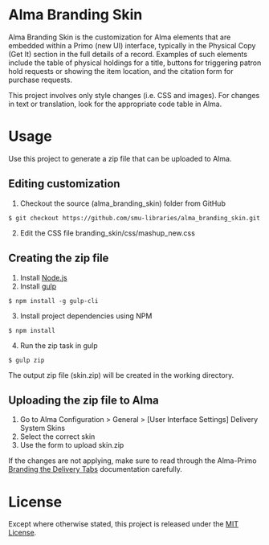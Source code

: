 # Alma Branding Skin

Alma Branding Skin is the customization for Alma elements that are embedded within a Primo (new UI) interface, typically in the Physical Copy (Get It) section in the full details of a record. Examples of such elements include the table of physical holdings for a title, buttons for triggering patron hold requests or showing the item location, and the citation form for purchase requests.

This project involves only style changes (i.e. CSS and images). For changes in text or translation, look for the appropriate code table in Alma.

# Usage

Use this project to generate a zip file that can be uploaded to Alma.

## Editing customization

1. Checkout the source (alma_branding_skin) folder from GitHub

  ```
  $ git checkout https://github.com/smu-libraries/alma_branding_skin.git
  ```

2. Edit the CSS file branding_skin/css/mashup_new.css

## Creating the zip file

1. Install [Node.js](https://nodejs.org)
2. Install [gulp](https://gulpjs.com/)

  ```
  $ npm install -g gulp-cli
  ```

3. Install project dependencies using NPM

  ```
  $ npm install
  ```

4. Run the zip task in gulp

  ```
  $ gulp zip
  ```

The output zip file (skin.zip) will be created in the working directory.

## Uploading the zip file to Alma

1. Go to Alma Configuration > General > \[User Interface Settings\] Delivery System Skins
2. Select the correct skin
3. Use the form to upload skin.zip

If the changes are not applying, make sure to read through the Alma-Primo [Branding the Delivery Tabs](https://knowledge.exlibrisgroup.com/Alma/Product_Documentation/Alma_Online_Help_(English)/Alma-Primo_Integration/060Configuring_Alma_Delivery_System/090Branding_the_Delivery_Tabs?uxp=true) documentation carefully.

# License

Except where otherwise stated, this project is released under the [MIT License](LICENSE.md).
